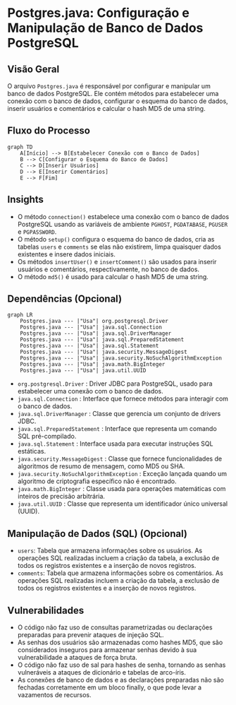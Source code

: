 # Postgres.java: Configuração e Manipulação de Banco de Dados PostgreSQL

## Visão Geral

O arquivo `Postgres.java` é responsável por configurar e manipular um banco de dados PostgreSQL. Ele contém métodos para estabelecer uma conexão com o banco de dados, configurar o esquema do banco de dados, inserir usuários e comentários e calcular o hash MD5 de uma string.

## Fluxo do Processo

```mermaid
graph TD
    A[Início] --> B[Estabelecer Conexão com o Banco de Dados]
    B --> C[Configurar o Esquema do Banco de Dados]
    C --> D[Inserir Usuários]
    D --> E[Inserir Comentários]
    E --> F[Fim]
```

## Insights

- O método `connection()` estabelece uma conexão com o banco de dados PostgreSQL usando as variáveis de ambiente `PGHOST`, `PGDATABASE`, `PGUSER` e `PGPASSWORD`.
- O método `setup()` configura o esquema do banco de dados, cria as tabelas `users` e `comments` se elas não existirem, limpa quaisquer dados existentes e insere dados iniciais.
- Os métodos `insertUser()` e `insertComment()` são usados para inserir usuários e comentários, respectivamente, no banco de dados.
- O método `md5()` é usado para calcular o hash MD5 de uma string.

## Dependências (Opcional)

```mermaid
graph LR
    Postgres.java --- |"Usa"| org.postgresql.Driver
    Postgres.java --- |"Usa"| java.sql.Connection
    Postgres.java --- |"Usa"| java.sql.DriverManager
    Postgres.java --- |"Usa"| java.sql.PreparedStatement
    Postgres.java --- |"Usa"| java.sql.Statement
    Postgres.java --- |"Usa"| java.security.MessageDigest
    Postgres.java --- |"Usa"| java.security.NoSuchAlgorithmException
    Postgres.java --- |"Usa"| java.math.BigInteger
    Postgres.java --- |"Usa"| java.util.UUID
```

- `org.postgresql.Driver` : Driver JDBC para PostgreSQL, usado para estabelecer uma conexão com o banco de dados.
- `java.sql.Connection` : Interface que fornece métodos para interagir com o banco de dados.
- `java.sql.DriverManager` : Classe que gerencia um conjunto de drivers JDBC.
- `java.sql.PreparedStatement` : Interface que representa um comando SQL pré-compilado.
- `java.sql.Statement` : Interface usada para executar instruções SQL estáticas.
- `java.security.MessageDigest` : Classe que fornece funcionalidades de algoritmos de resumo de mensagem, como MD5 ou SHA.
- `java.security.NoSuchAlgorithmException` : Exceção lançada quando um algoritmo de criptografia específico não é encontrado.
- `java.math.BigInteger` : Classe usada para operações matemáticas com inteiros de precisão arbitrária.
- `java.util.UUID` : Classe que representa um identificador único universal (UUID).

## Manipulação de Dados (SQL) (Opcional)

- `users`: Tabela que armazena informações sobre os usuários. As operações SQL realizadas incluem a criação da tabela, a exclusão de todos os registros existentes e a inserção de novos registros.
- `comments`: Tabela que armazena informações sobre os comentários. As operações SQL realizadas incluem a criação da tabela, a exclusão de todos os registros existentes e a inserção de novos registros.

## Vulnerabilidades

- O código não faz uso de consultas parametrizadas ou declarações preparadas para prevenir ataques de injeção SQL.
- As senhas dos usuários são armazenadas como hashes MD5, que são considerados inseguros para armazenar senhas devido à sua vulnerabilidade a ataques de força bruta.
- O código não faz uso de sal para hashes de senha, tornando as senhas vulneráveis a ataques de dicionário e tabelas de arco-íris.
- As conexões de banco de dados e as declarações preparadas não são fechadas corretamente em um bloco finally, o que pode levar a vazamentos de recursos.

